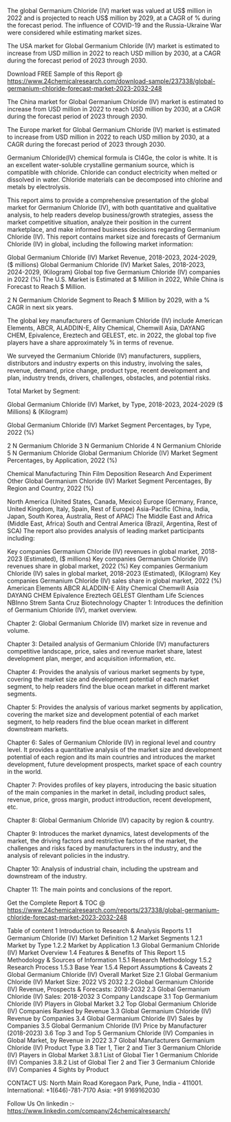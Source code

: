 The global Germanium Chloride (IV) market was valued at US$ million in 2022 and is projected to reach US$ million by 2029, at a CAGR of % during the forecast period. The influence of COVID-19 and the Russia-Ukraine War were considered while estimating market sizes.

The USA market for Global Germanium Chloride (IV)  market is estimated to increase from USD million in 2022 to reach USD million by 2030, at a CAGR during the forecast period of 2023 through 2030.

Download FREE Sample of this Report @ https://www.24chemicalresearch.com/download-sample/237338/global-germanium-chloride-forecast-market-2023-2032-248

The China market for Global Germanium Chloride (IV)  market is estimated to increase from USD million in 2022 to reach USD million by 2030, at a CAGR during the forecast period of 2023 through 2030.

The Europe market for Global Germanium Chloride (IV)  market is estimated to increase from USD million in 2022 to reach USD million by 2030, at a CAGR during the forecast period of 2023 through 2030.

Germanium Chloride(IV) chemical formula is Cl4Ge, the color is white. It is an excellent water-soluble crystalline germanium source, which is compatible with chloride. Chloride can conduct electricity when melted or dissolved in water. Chloride materials can be decomposed into chlorine and metals by electrolysis.

This report aims to provide a comprehensive presentation of the global market for Germanium Chloride (IV), with both quantitative and qualitative analysis, to help readers develop business/growth strategies, assess the market competitive situation, analyze their position in the current marketplace, and make informed business decisions regarding Germanium Chloride (IV). This report contains market size and forecasts of Germanium Chloride (IV) in global, including the following market information:

Global Germanium Chloride (IV) Market Revenue, 2018-2023, 2024-2029, ($ millions)
Global Germanium Chloride (IV) Market Sales, 2018-2023, 2024-2029, (Kilogram)
Global top five Germanium Chloride (IV) companies in 2022 (%)
The U.S. Market is Estimated at $ Million in 2022, While China is Forecast to Reach $ Million.

2 N Germanium Chloride Segment to Reach $ Million by 2029, with a % CAGR in next six years.

The global key manufacturers of Germanium Chloride (IV) include American Elements, ABCR, ALADDIN-E, Ality Chemical, Chemwill Asia, DAYANG CHEM, Epivalence, Ereztech and GELEST, etc. in 2022, the global top five players have a share approximately % in terms of revenue.

We surveyed the Germanium Chloride (IV) manufacturers, suppliers, distributors and industry experts on this industry, involving the sales, revenue, demand, price change, product type, recent development and plan, industry trends, drivers, challenges, obstacles, and potential risks.

Total Market by Segment:

Global Germanium Chloride (IV) Market, by Type, 2018-2023, 2024-2029 ($ Millions) & (Kilogram)

Global Germanium Chloride (IV) Market Segment Percentages, by Type, 2022 (%)

2 N Germanium Chloride
3 N Germanium Chloride
4 N Germanium Chloride
5 N Germanium Chloride
Global Germanium Chloride (IV) Market Segment Percentages, by Application, 2022 (%)

Chemical Manufacturing
Thin Film Deposition
Research And Experiment
Other
Global Germanium Chloride (IV) Market Segment Percentages, By Region and Country, 2022 (%)

North America (United States, Canada, Mexico)
Europe (Germany, France, United Kingdom, Italy, Spain, Rest of Europe)
Asia-Pacific (China, India, Japan, South Korea, Australia, Rest of APAC)
The Middle East and Africa (Middle East, Africa)
South and Central America (Brazil, Argentina, Rest of SCA)
The report also provides analysis of leading market participants including:

Key companies Germanium Chloride (IV) revenues in global market, 2018-2023 (Estimated), ($ millions)
Key companies Germanium Chloride (IV) revenues share in global market, 2022 (%)
Key companies Germanium Chloride (IV) sales in global market, 2018-2023 (Estimated), (Kilogram)
Key companies Germanium Chloride (IV) sales share in global market, 2022 (%)
American Elements
ABCR
ALADDIN-E
Ality Chemical
Chemwill Asia
DAYANG CHEM
Epivalence
Ereztech
GELEST
Glentham Life Sciences
NBInno
Strem
Santa Cruz Biotechnology
Chapter 1: Introduces the definition of Germanium Chloride (IV), market overview.

Chapter 2: Global Germanium Chloride (IV) market size in revenue and volume.

Chapter 3: Detailed analysis of Germanium Chloride (IV) manufacturers competitive landscape, price, sales and revenue market share, latest development plan, merger, and acquisition information, etc.

Chapter 4: Provides the analysis of various market segments by type, covering the market size and development potential of each market segment, to help readers find the blue ocean market in different market segments.

Chapter 5: Provides the analysis of various market segments by application, covering the market size and development potential of each market segment, to help readers find the blue ocean market in different downstream markets.

Chapter 6: Sales of Germanium Chloride (IV) in regional level and country level. It provides a quantitative analysis of the market size and development potential of each region and its main countries and introduces the market development, future development prospects, market space of each country in the world.

Chapter 7: Provides profiles of key players, introducing the basic situation of the main companies in the market in detail, including product sales, revenue, price, gross margin, product introduction, recent development, etc.

Chapter 8: Global Germanium Chloride (IV) capacity by region & country.

Chapter 9: Introduces the market dynamics, latest developments of the market, the driving factors and restrictive factors of the market, the challenges and risks faced by manufacturers in the industry, and the analysis of relevant policies in the industry.

Chapter 10: Analysis of industrial chain, including the upstream and downstream of the industry.

Chapter 11: The main points and conclusions of the report.

Get the Complete Report & TOC @ https://www.24chemicalresearch.com/reports/237338/global-germanium-chloride-forecast-market-2023-2032-248

Table of content
1 Introduction to Research & Analysis Reports
1.1 Germanium Chloride (IV) Market Definition
1.2 Market Segments
1.2.1 Market by Type
1.2.2 Market by Application
1.3 Global Germanium Chloride (IV) Market Overview
1.4 Features & Benefits of This Report
1.5 Methodology & Sources of Information
1.5.1 Research Methodology
1.5.2 Research Process
1.5.3 Base Year
1.5.4 Report Assumptions & Caveats
2 Global Germanium Chloride (IV) Overall Market Size
2.1 Global Germanium Chloride (IV) Market Size: 2022 VS 2032
2.2 Global Germanium Chloride (IV) Revenue, Prospects & Forecasts: 2018-2032
2.3 Global Germanium Chloride (IV) Sales: 2018-2032
3 Company Landscape
3.1 Top Germanium Chloride (IV) Players in Global Market
3.2 Top Global Germanium Chloride (IV) Companies Ranked by Revenue
3.3 Global Germanium Chloride (IV) Revenue by Companies
3.4 Global Germanium Chloride (IV) Sales by Companies
3.5 Global Germanium Chloride (IV) Price by Manufacturer (2018-2023)
3.6 Top 3 and Top 5 Germanium Chloride (IV) Companies in Global Market, by Revenue in 2022
3.7 Global Manufacturers Germanium Chloride (IV) Product Type
3.8 Tier 1, Tier 2 and Tier 3 Germanium Chloride (IV) Players in Global Market
3.8.1 List of Global Tier 1 Germanium Chloride (IV) Companies
3.8.2 List of Global Tier 2 and Tier 3 Germanium Chloride (IV) Companies
4 Sights by Product

CONTACT US:
North Main Road Koregaon Park, Pune, India - 411001.
International: +1(646)-781-7170
Asia: +91 9169162030

Follow Us On linkedin :- https://www.linkedin.com/company/24chemicalresearch/

